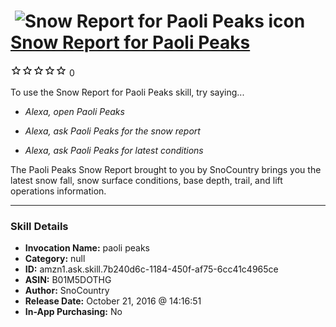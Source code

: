 # &nbsp;<img src="skill_icon" alt="Snow Report for Paoli Peaks icon" width="36"> [Snow Report for Paoli Peaks](http://alexa.amazon.com/#skills/amzn1.ask.skill.7b240d6c-1184-450f-af75-6cc41c4965ce)
![0 stars](../../images/ic_star_border_black_18dp_1x.png)![0 stars](../../images/ic_star_border_black_18dp_1x.png)![0 stars](../../images/ic_star_border_black_18dp_1x.png)![0 stars](../../images/ic_star_border_black_18dp_1x.png)![0 stars](../../images/ic_star_border_black_18dp_1x.png) 0

To use the Snow Report for Paoli Peaks skill, try saying...

* *Alexa, open Paoli Peaks*

* *Alexa, ask Paoli Peaks for the snow report*

* *Alexa, ask Paoli Peaks for latest conditions*

The Paoli Peaks Snow Report brought to you by SnoCountry brings you the latest snow fall, snow surface conditions,  base depth, trail, and lift operations information.

***

### Skill Details

* **Invocation Name:** paoli peaks
* **Category:** null
* **ID:** amzn1.ask.skill.7b240d6c-1184-450f-af75-6cc41c4965ce
* **ASIN:** B01M5DOTHG
* **Author:** SnoCountry
* **Release Date:** October 21, 2016 @ 14:16:51
* **In-App Purchasing:** No
